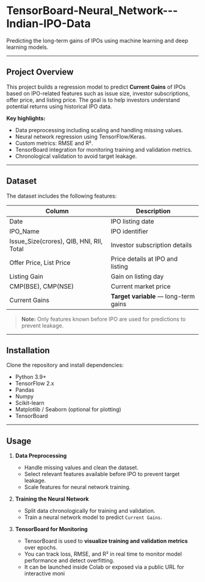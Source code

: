 # TensorBoard-Neural_Network---Indian-IPO-Data

Predicting the long-term gains of IPOs using machine learning and deep learning models.

---

## Project Overview

This project builds a regression model to predict **Current Gains** of IPOs based on IPO-related features such as issue size, investor subscriptions, offer price, and listing price. The goal is to help investors understand potential returns using historical IPO data.

**Key highlights:**

- Data preprocessing including scaling and handling missing values.
- Neural network regression using TensorFlow/Keras.
- Custom metrics: RMSE and R².
- TensorBoard integration for monitoring training and validation metrics.
- Chronological validation to avoid target leakage.

---

## Dataset

The dataset includes the following features:

| Column | Description |
|--------|-------------|
| Date | IPO listing date |
| IPO_Name | IPO identifier |
| Issue_Size(crores), QIB, HNI, RII, Total | Investor subscription details |
| Offer Price, List Price | Price details at IPO and listing |
| Listing Gain | Gain on listing day |
| CMP(BSE), CMP(NSE) | Current market price |
| Current Gains | **Target variable** — long-term gains |

> **Note:** Only features known before IPO are used for predictions to prevent leakage.

---

## Installation

Clone the repository and install dependencies:

- Python 3.9+
- TensorFlow 2.x
- Pandas
- Numpy
- Scikit-learn
- Matplotlib / Seaborn (optional for plotting)
- TensorBoard

---

## Usage

1. **Data Preprocessing**  
   - Handle missing values and clean the dataset.  
   - Select relevant features available before IPO to prevent target leakage.  
   - Scale features for neural network training.

2. **Training the Neural Network**  
   - Split data chronologically for training and validation.  
   - Train a neural network model to predict `Current Gains`.

3. **TensorBoard for Monitoring**  
   - TensorBoard is used to **visualize training and validation metrics** over epochs.  
   - You can track loss, RMSE, and R² in real time to monitor model performance and detect overfitting.  
   - It can be launched inside Colab or exposed via a public URL for interactive moni


